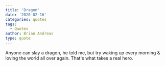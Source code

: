 ```yaml
---
title: 'Dragon'
date: '2020-02-16'
categories: quotes
tags:
  - Quotes
author: Brian Andreas
type: quote
---
```


Anyone can slay a dragon, he told me, but try waking up every morning & loving the world all over again. That's what takes a real hero.
